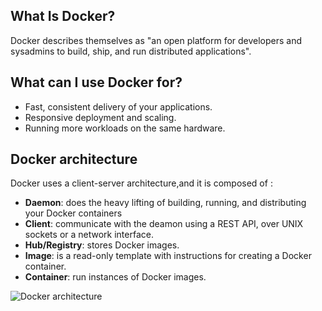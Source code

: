## What Is Docker?

Docker describes themselves as "an open platform for developers and sysadmins to build, ship, and run distributed applications".

## What can I use Docker for?
- Fast, consistent delivery of your applications.
- Responsive deployment and scaling.
- Running more workloads on the same hardware.

## Docker architecture
Docker uses a client-server architecture,and it is composed of :
  - **Daemon**: does the heavy lifting of building, running, and distributing your Docker containers
  - **Client**: communicate with the deamon using a REST API, over UNIX sockets or a network interface.
  - **Hub/Registry**: stores Docker images. 
  - **Image**: is a read-only template with instructions for creating a Docker container.
  - **Container**: run instances of Docker images.
  

![Docker architecture](https://docs.docker.com/engine/images/architecture.svg)
